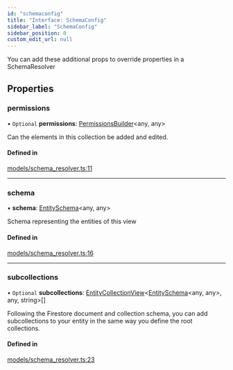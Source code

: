 ```yaml
---
id: "schemaconfig"
title: "Interface: SchemaConfig"
sidebar_label: "SchemaConfig"
sidebar_position: 0
custom_edit_url: null
---
```


You can add these additional props to override properties in a SchemaResolver

## Properties

### permissions

• `Optional` **permissions**: [PermissionsBuilder](../types/permissionsbuilder.md)<any, any\>

Can the elements in this collection be added and edited.

#### Defined in

[models/schema_resolver.ts:11](https://github.com/Camberi/firecms/blob/42dd384/src/models/schema_resolver.ts#L11)

___

### schema

• **schema**: [EntitySchema](entityschema.md)<any, any\>

Schema representing the entities of this view

#### Defined in

[models/schema_resolver.ts:16](https://github.com/Camberi/firecms/blob/42dd384/src/models/schema_resolver.ts#L16)

___

### subcollections

• `Optional` **subcollections**: [EntityCollectionView](entitycollectionview.md)<[EntitySchema](entityschema.md)<any, any\>, any, string\>[]

Following the Firestore document and collection schema, you can add
subcollections to your entity in the same way you define the root
collections.

#### Defined in

[models/schema_resolver.ts:23](https://github.com/Camberi/firecms/blob/42dd384/src/models/schema_resolver.ts#L23)
